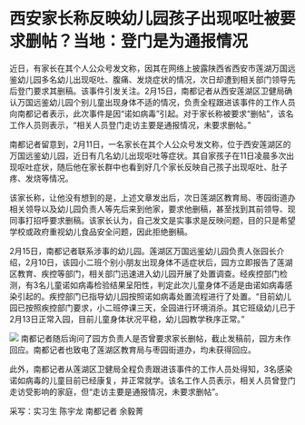 # 西安家长称反映幼儿园孩子出现呕吐被要求删帖？当地：登门是为通报情况

近日，有家长在其个人公众号发文称，因其在网络上披露陕西省西安市莲湖万国远鉴幼儿园多名幼儿出现呕吐、腹痛、发烧症状的情况，次日却遭到相关部门领导先后登门要求其删稿。该事件引发关注。2月15日，南都记者从西安莲湖区卫健局确认万国远鉴幼儿园个别儿童出现身体不适的情况，负责全程跟进该事件的工作人员向南都记者表示，此次事件是因“诺如病毒”引起。对于家长称被要求“删帖”，该名工作人员则表示，“相关人员登门走访主要是通报情况，未要求删帖。”

南都记者留意到，2月11日，一名家长在其个人公众号发文称，位于西安莲湖区的万国远鉴幼儿园，近日有几名幼儿出现呕吐等症状。其自家孩子在11日凌晨多次出现呕吐症状，随后他在家长群中也看到好几个家长反映自己孩子出现呕吐、肚子疼、发烧等情况。

该家长称，让他没有想到的是，上述文章发出后，次日莲湖区教育局、枣园街道办相关领导以及幼儿园负责人等先后来到他家，要求他删稿，甚至找到其前领导、现同事打招呼要求删稿。该家长认为，自己发文是实事求是反映问题，目的只是希望学校或政府重视幼儿食品安全问题，因此拒绝删稿。

2月15日，南都记者联系涉事的幼儿园。莲湖区万国远鉴幼儿园负责人张园长介绍，2月10日，该园小二班个别小朋友出现身体不适症状后，园方立即报告了莲湖区教育、疾控等部门，相关部门迅速进入幼儿园开展了处置调查。经疾控部门检测，有3名儿童诺如病毒检验结果呈阳性，判定此次儿童身体不适是由诺如病毒感染引起的。疾控部门已指导幼儿园按照诺如病毒处置流程进行了处置。“目前幼儿园已按照疾控部门要求，小二班停课三天，全园进行环境消杀。其它班级幼儿已于2月13日正常入园，目前儿童身体状况平稳，幼儿园教学秩序正常。”

![](https://inews.gtimg.com/newsapp_bt/0/15666741883/1000)
南都记者随后询问了园方负责人是否曾要求家长删帖，截止发稿前，园方未作回应。南都记者也致电了莲湖区教育局与枣园街道办，均未获得回应。

此外，南都记者从莲湖区卫健局全程负责跟进该事件的工作人员处得知，3名感染诺如病毒的儿童目前已经康复，并正常就学。该名工作人员表示，相关人员曾登门走访受影响的家庭，但“走访主要是通报情况，未要求删帖”。

采写：实习生 陈宇龙 南都记者 余毅菁

